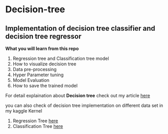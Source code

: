 # Decision-tree
## Implementation of decision tree classifier and decision tree regressor

**What you will learn from this repo**
  1. Regression tree and Classification tree model
  2. How to visualize decision tree
  3. Data pre-processing
  4. Hyper Parameter tuning
  5. Model Evaluation
  6. How to save the trained model

For detail explaination about **Decision tree** check out my article [here](https://medium.com/next-gen-machine-learning/logistic-regression-classification-ce07a6e849ac)

you can also check of decision tree implementation on different data set in my kaggle Kernel
  1. Regression Tree [here](https://www.kaggle.com/benai9916/decision-tree-regressor)
  2. Classification Tree [here](https://www.kaggle.com/benai9916/decision-tree-classifier-on-mushroom-accurate)
